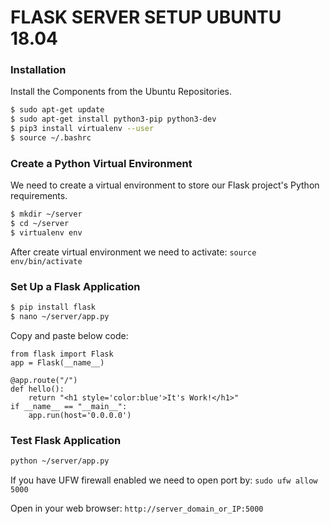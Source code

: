 # FLASK SERVER SETUP UBUNTU 18.04

### Installation
Install the Components from the Ubuntu Repositories.
```sh
$ sudo apt-get update
$ sudo apt-get install python3-pip python3-dev
$ pip3 install virtualenv --user
$ source ~/.bashrc
```

### Create a Python Virtual Environment
We need to create a virtual environment to store our Flask project's Python requirements.



```sh
$ mkdir ~/server
$ cd ~/server
$ virtualenv env 
```

After create virtual environment we need to activate: ``` source env/bin/activate ```

### Set Up a Flask Application
```sh
$ pip install flask
$ nano ~/server/app.py
```
Copy and paste below code:
```
from flask import Flask
app = Flask(__name__)

@app.route("/")
def hello():
    return "<h1 style='color:blue'>It's Work!</h1>"
if __name__ == "__main__":
    app.run(host='0.0.0.0')
```
### Test Flask Application
```sh
python ~/server/app.py
```

If you have UFW firewall enabled we need to open port by: ```sudo ufw allow 5000 ``` 

Open in your web browser: ```http://server_domain_or_IP:5000``` 
